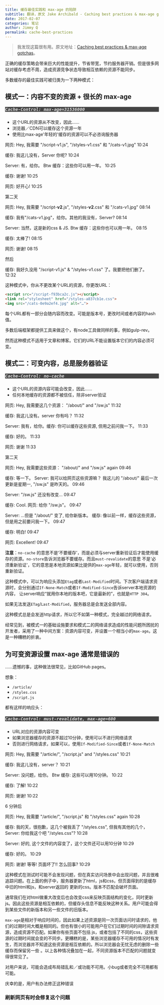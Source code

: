 ```yaml
---
title: 缓存最佳实践和 max-age 的陷阱
subtitle: 翻译，原文 Jake Archibald - Caching best practices & max-age gotchas
date: 2017-02-07
categories: 笔记
author: Jimmy Q
permalink: cache-best-practices
---
```


> 我发现这篇很有用。原文地址：[Caching best practices & max-age gotchas](https://jakearchibald.com/2016/caching-best-practices/)。

正确的缓存策略会带来巨大的性能提升，节省带宽，节约服务器开销。但是很多网站对缓存考虑不周，造成资源竞争状态导致相互依赖的资源不能同步。

多数缓存的最佳实践可被归类为一下两种模式：

## 模式一：内容不变的资源 + 很长的 max-age

<h5 style="background: #444; color: #ddd; font-family: monospace, monospace;">
    Cache-Control: max-age=31536000
</h5>

* 这个URL的资源从不改变，因此……
* 浏览器／CDN可以缓存这个资源一年
* 使用比max-age'年轻的'缓存的资源可以不必咨询服务器

<div class="chat">
  <p class="chat-item page-chat">
    <span class="author">网页<span>:</span></span>
    Hey, 我需要 <span class="chat-nowrap">"/script-v1.js"</span>, <span class="chat-nowrap">"/styles-v1.css"</span> 和 <span class="chat-nowrap">"/cats-v1.jpg"</span>
    <span class="time">10:24</span>
  </p>

  <p class="chat-item cache-chat">
    <span class="author">缓存<span>:</span></span>
    我这儿没有，Server 你呢?
    <span class="time">10:24</span>
  </p>

  <p class="chat-item server-chat">
    <span class="author">Server<span>:</span></span>
    有，给你。 Btw 缓存：这些你可以用一年。
    <span class="time">10:25</span>
  </p>

  <p class="chat-item cache-chat">
    <span class="author">缓存<span>:</span></span>
    谢谢!
    <span class="time">10:25</span>
  </p>

  <p class="chat-item page-chat">
    <span class="author">网页<span>:</span></span>
    好开心!
    <span class="time">10:25</span>
  </p>

  <p class="chat-direction">第二天</p>

  <p class="chat-item page-chat">
    <span class="author">网页<span>:</span></span>
    Hey, 我需要 <span class="chat-nowrap">"/script-<strong>v2</strong>.js"</span>, <span class="chat-nowrap">"/styles-<strong>v2</strong>.css"</span> 和 <span class="chat-nowrap">"/cats-v1.jpg"</span>
    <span class="time">08:14</span>
  </p>

  <p class="chat-item cache-chat">
    <span class="author">缓存<span>:</span></span>
    我有"/cats-v1.jpg"，给你。其他的我没有，Server?
    <span class="time">08:14</span>
  </p>

  <p class="chat-item server-chat">
    <span class="author">Server<span>:</span></span>
    当然，这是新的css &amp; JS. Btw 缓存：这些你也可以用一年。
    <span class="time">08:15</span>
  </p>

  <p class="chat-item cache-chat">
    <span class="author">缓存<span>:</span></span>
    太棒了!
    <span class="time">08:15</span>
  </p>

  <p class="chat-item page-chat">
    <span class="author">网页<span>:</span></span>
    谢谢!
    <span class="time">08:15</span>
  </p>

  <p class="chat-direction">然后</p>

  <p class="chat-item cache-chat">
    <span class="author">缓存<span>:</span></span>
    我好久没用 <span class="chat-nowrap">"/script-v1.js"</span> &amp; <span class="chat-nowrap">"/styles-v1.css"</span> 了。我要把他们删了。
    <span class="time">12:32</span>
  </p>
</div>


这种模式中，你从不更改某个URL的资源，你更改URL：

```html
<script src="/script-f93bca2c.js"></script>
<link rel="stylesheet" href="/styles-a837cb1e.css">
<img src="/cats-0e9a2ef4.jpg" alt="…">
```

每个URL都有一部分会随内容而改变。可能是版本号，更改时间或者内容的hash值。

多数后端框架都提供工具来做这个，有node工具做同样的事，例如gulp-rev。

然而这种模式不适用于文章和博客。它们的URL不能设置版本它们的内容必须可变。

## 模式二：可变内容，总是服务器验证

<h5 style="background: #444; color: #ddd; font-family: monospace, monospace;">
    Cache-Control: no-cache
</h5>

* 这个URL的资源内容可能会改变，因此……
* 任何本地缓存的资源都不被信任，除非server验证

<div class="chat">
  <p class="chat-item page-chat">
    <span class="author">网页<span>:</span></span>
    Hey, 我需要这几个资源： <span class="chat-nowrap">"/about/"</span> and <span class="chat-nowrap">"/sw.js"</span>
    <span class="time">11:32</span>
  </p>

  <p class="chat-item cache-chat">
    <span class="author">缓存<span>:</span></span>
    我这儿没有。server 你有吗？
    <span class="time">11:32</span>
  </p>

  <p class="chat-item server-chat">
    <span class="author">Server<span>:</span></span>
    我有，给你。缓存: 你可以缓存这些资源, 但用之前问我一下。
    <span class="time">11:33</span>
  </p>

  <p class="chat-item cache-chat">
    <span class="author">缓存<span>:</span></span>
    好的。
    <span class="time">11:33</span>
  </p>

  <p class="chat-item page-chat">
    <span class="author">网页<span>:</span></span>
    谢谢
    <span class="time">11:33</span>
  </p>

  <p class="chat-direction">第二天</p>

  <p class="chat-item page-chat">
    <span class="author">网页<span>:</span></span>
    Hey, 我需要这些资源： <span class="chat-nowrap">"/about/"</span> and <span class="chat-nowrap">"/sw.js"</span> again
    <span class="time">09:46</span>
  </p>

  <p class="chat-item cache-chat">
    <span class="author">缓存<span>:</span></span>
    等一下。 Server: 我可以给网页这些资源嘛？ 我这儿的 <span class="chat-nowrap">"/about/"</span> 最后一次更新是星期一, <span class="chat-nowrap">"/sw.js"</span> 是昨天的。
    <span class="time">09:46</span>
  </p>

  <p class="chat-item server-chat">
    <span class="author">Server<span>:</span></span>
    <span class="chat-nowrap">"/sw.js"</span> 还没有改变…
    <span class="time">09:47</span>
  </p>

  <p class="chat-item cache-chat">
    <span class="author">缓存<span>:</span></span>
    Cool. 网页: 给你 <span class="chat-nowrap">"/sw.js"</span>。
    <span class="time">09:47</span>
  </p>

  <p class="chat-item server-chat">
    <span class="author">Server<span>:</span></span>
    …但是 <span class="chat-nowrap">"/about/"</span> 变了, 给你新版本。 缓存: 像以前一样，缓存这些资源，但是用之前要问我一下。
    <span class="time">09:47</span>
  </p>

  <p class="chat-item cache-chat">
    <span class="author">缓存<span>:</span></span>
    明白!
    <span class="time">09:47</span>
  </p>

  <p class="chat-item page-chat">
    <span class="author">网页<span>:</span></span>
    Excellent!
    <span class="time">09:47</span>
  </p>
</div>

__注意__：`no-cache` 的意思不是‘不要缓存’，而是必须与server重新验证后才能使用缓存的资源。`no-store`告诉浏览器不要缓存。而且`must-revalidate`的意思
不是‘必须重新验证’，它的意思是本地资源如果比提供的`max-age`年轻，就可以使用，否则重新验证。

这种模式中，可以为响应头添加`Etag`或者`Last-Modified`时间。下次客户端请求资源时，会分别通过`If-None-Match`或者`If-Modified-Since`告诉server本地资源的内容，
让server响应“就用你本地的版本吧，它是最新的”，也就是`HTTP 304`。

如果无法发送`ETag`/`Last-Modified`，服务器总是会发送全部内容。

这种模式总是会发送http请求，所以它不如第一种模式，完全越过的网络请求。

经常见到，被模式一的基础设施要求和模式二的网络请求造成的性能问题所困扰的开发者，采用了一种中间方案：资源内容可变，并设置一个相当小的`max-age`。这是一种糟糕的折衷。

## 为可变资源设置 max-age 通常是错误的

……遗憾的事，这种做法很常见，比如GitHub pages。

想象：

* `/article/`
* `/styles.css`
* `/script.js`

都有这样的响应头：

<h5 style="background: #444; color: #ddd; font-family: monospace, monospace;">
    Cache-Control: must-revalidate, max-age=600
</h5>

* URL对应的资源内容可变
* 如果浏览器缓存的资源不超过10分钟，使用可以不进行网络请求
* 否则进行网络请求，如果可以，使用`If-Modified-Since`或者`If-None-Match`

<div class="chat">
  <p class="chat-item page-chat">
    <span class="author">网页<span>:</span></span>
    Hey, 我需要 <span class="chat-nowrap">"/article/"</span>, <span class="chat-nowrap">"/script.js"</span> and <span class="chat-nowrap">"/styles.css"</span>
    <span class="time">10:21</span>
  </p>

  <p class="chat-item cache-chat">
    <span class="author">缓存<span>:</span></span>
    我这儿没有，server？
    <span class="time">10:21</span>
  </p>

  <p class="chat-item server-chat">
    <span class="author">Server<span>:</span></span>
    没问题，给你。 Btw 缓存: 这些可以用10分钟。
    <span class="time">10:22</span>
  </p>

  <p class="chat-item cache-chat">
    <span class="author">缓存<span>:</span></span>
    了解!
    <span class="time">10:22</span>
  </p>

  <p class="chat-item page-chat">
    <span class="author">网页<span>:</span></span>
    谢谢!
    <span class="time">10:22</span>
  </p>

  <p class="chat-direction">6 分钟后</p>

  <p class="chat-item page-chat">
    <span class="author">网页<span>:</span></span>
    Hey, 我需要 <span class="chat-nowrap">"/article/"</span>, <span class="chat-nowrap">"/script.js"</span> 和 <span class="chat-nowrap">"/styles.css"</span> again
    <span class="time">10:28</span>
  </p>

  <p class="chat-item cache-chat">
    <span class="author">缓存<span>:</span></span>
    我的天，很抱歉，这几个被我丢了 <span class="chat-nowrap">"/styles.css"</span>, 但我有其他的几个， Server: 你给我这个吧 <span class="chat-nowrap">"/styles.css"</span>?
    <span class="time">10:28</span>
  </p>

  <p class="chat-item server-chat">
    <span class="author">Server<span>:</span></span>
    好的, 这个文件的内容变了，这个文件还可以用10分钟
    <span class="time">10:29</span>
  </p>

  <p class="chat-item cache-chat">
    <span class="author">缓存<span>:</span></span>
    好的。
    <span class="time">10:29</span>
  </p>

  <p class="chat-item page-chat">
    <span class="author">网页<span>:</span></span>
    谢谢! 等等! 页面坏了!! 怎么回事?
    <span class="time">10:29</span>
  </p>
</div>

这种模式在测试时可能不会发现问题，但在真实访问场景中会出现问题，并且很难追踪问题。在上面的例子中，服务器更新了html，js和css，但页面得到的是缓存中旧的html和js，和server返回的
更新的css。版本不匹配会破坏页面。

通常我们在对html做重大改变后也会改变css来反映页面结构的变化，同时更新js。因此这些资源是相互依赖的，但缓存头信息不能反映这种关系。用户可能会得到某些文件的新版本和另一些文件的旧版本。

`max-age`是相对于响应时间的，因此如果上述资源是同一次页面访问时请求的，他们的过期时间大概是相同的。但也有很小的可能用户在它们过期时间的间隙请求资源，造成资源不匹配。如果你有些页面不包括
js，或者包括了不同的css，这些资源的过期时间就会变的不同步。更糟糕的是，某些浏览器缓存不可用的情况时有发生，而浏览器并不知道这些资源是相互依赖的。所以浏览器会无忧无虑的删除一些缓存而保留另一些
。以上各种情况叠加在一起，不同资源版本不匹配的问题就变得很常见了。

对用户来说，可能会造成布局错乱和／或功能不可用。小bug或者完全不可用都有可能。

庆幸的是，用户有办法修正这种错误

### 刷新网页有时会修复这个问题